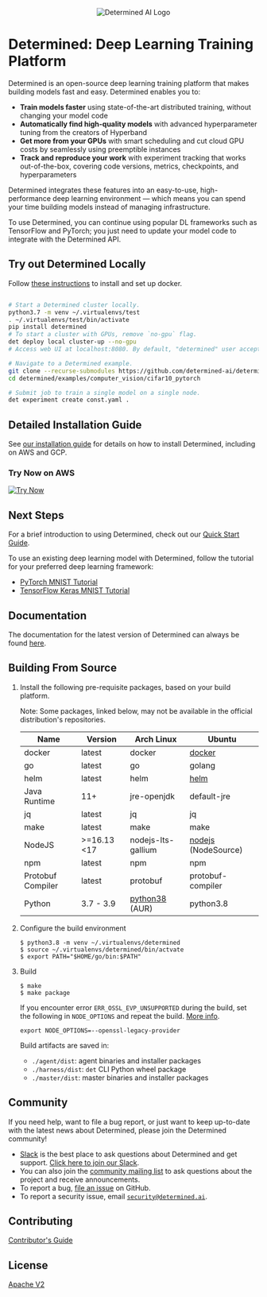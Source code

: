 <p align="center"><img src="determined-logo.png" alt="Determined AI Logo"></p>

# Determined: Deep Learning Training Platform

Determined is an open-source deep learning training platform that makes building
models fast and easy. Determined enables you to:

- **Train models faster** using state-of-the-art distributed training, without
  changing your model code
- **Automatically find high-quality models** with advanced hyperparameter tuning
  from the creators of Hyperband
- **Get more from your GPUs** with smart scheduling and cut cloud GPU costs by
  seamlessly using preemptible instances
- **Track and reproduce your work** with experiment tracking that works
  out-of-the-box, covering code versions, metrics, checkpoints, and
  hyperparameters

Determined integrates these features into an easy-to-use, high-performance deep
learning environment — which means you can spend your time building models
instead of managing infrastructure.

To use Determined, you can continue using popular DL frameworks such as
TensorFlow and PyTorch; you just need to update your model code to integrate
with the Determined API.

## Try out Determined Locally

Follow [these instructions](https://docs.determined.ai/latest/how-to/installation/requirements.html#install-docker) to install and set up docker.

 ```bash

# Start a Determined cluster locally.
python3.7 -m venv ~/.virtualenvs/test
. ~/.virtualenvs/test/bin/activate
pip install determined
# To start a cluster with GPUs, remove `no-gpu` flag.
det deploy local cluster-up --no-gpu
# Access web UI at localhost:8080. By default, "determined" user accepts a blank password.

# Navigate to a Determined example.
git clone --recurse-submodules https://github.com/determined-ai/determined
cd determined/examples/computer_vision/cifar10_pytorch

# Submit job to train a single model on a single node.
det experiment create const.yaml .
 ```

## Detailed Installation Guide

See [our installation guide](https://docs.determined.ai/latest/how-to/install-main.html) for details on how to install Determined, including on AWS and GCP.

### Try Now on AWS

[![Try Now](https://s3.amazonaws.com/cloudformation-examples/cloudformation-launch-stack.png)](https://console.aws.amazon.com/cloudformation/home?region=us-west-2#/stacks/create/review?templateURL=https://determined-ai-public.s3-us-west-2.amazonaws.com/simple.yaml)

## Next Steps

For a brief introduction to using Determined, check out our
[Quick Start Guide](https://docs.determined.ai/latest/getting-started.html).

To use an existing deep learning model with Determined, follow the
tutorial for your preferred deep learning framework:

* [PyTorch MNIST Tutorial](https://docs.determined.ai/latest/tutorials/pytorch-mnist-tutorial.html)
* [TensorFlow Keras MNIST Tutorial](https://docs.determined.ai/latest/tutorials/tf-mnist-tutorial.html)

## Documentation

The documentation for the latest version of Determined can always be found
[here](https://docs.determined.ai).

## Building From Source

1.  Install the following pre-requisite packages, based on your build platform.

    Note: Some packages, linked below, may not be available in the official distribution's repositories.

    | Name              | Version     | Arch Linux         | Ubuntu                  |
    | ----------------- | ----------- | ------------------ | ----------------------- |
    | docker            | latest      | docker             | [docker][]              |
    | go                | latest      | go                 | golang                  |
    | helm              | latest      | helm               | [helm][]                |
    | Java Runtime      | 11+         | jre-openjdk        | default-jre             |
    | jq                | latest      | jq                 | jq                      |
    | make              | latest      | make               | make                    |
    | NodeJS            | >=16.13 <17 | nodejs-lts-gallium | [nodejs][] (NodeSource) |
    | npm               | latest      | npm                | npm                     |
    | Protobuf Compiler | latest      | protobuf           | protobuf-compiler       |
    | Python            | 3.7 - 3.9   | [python38][] (AUR) | python3.8               |

    [docker]: https://docs.docker.com/desktop/install/ubuntu/
    [helm]: https://helm.sh/docs/intro/install/#from-apt-debianubuntu
    [nodejs]: https://github.com/nodesource/distributions/blob/master/README.md#using-ubuntu-2
    [python38]: https://aur.archlinux.org/packages/python38/

2.  Configure the build environment

    ```shell
    $ python3.8 -m venv ~/.virtualenvs/determined
    $ source ~/.virtualenvs/determined/bin/actvate
    $ export PATH="$HOME/go/bin:$PATH"
    ```

3.  Build

    ```Shell
    $ make
    $ make package
    ```

    If you encounter error `ERR_OSSL_EVP_UNSUPPORTED` during the build, set the following in `NODE_OPTIONS` and repeat the build. [More info](https://stackoverflow.com/questions/69692842/error-message-error0308010cdigital-envelope-routinesunsupported).

    ```Shell
    export NODE_OPTIONS=--openssl-legacy-provider
    ```

    Build artifacts are saved in:

    - `./agent/dist`: agent binaries and installer packages
    - `./harness/dist`: `det` CLI Python wheel package
    - `./master/dist`: master binaries and installer packages

## Community

If you need help, want to file a bug report, or just want to keep up-to-date
with the latest news about Determined, please join the Determined community!

* [Slack](https://determined-community.slack.com) is the best place to
  ask questions about Determined and get support. [Click here to join our Slack](
  https://join.slack.com/t/determined-community/shared_invite/zt-cnj7802v-KcVbaUrIzQOwmkmY7gP0Ew).
* You can also join the [community mailing list](https://groups.google.com/a/determined.ai/forum/#!forum/community)
  to ask questions about the project and receive announcements.
* To report a bug, [file an issue](https://github.com/determined-ai/determined/issues) on GitHub.
* To report a security issue, email [`security@determined.ai`](mailto:security@determined.ai).

## Contributing

[Contributor's Guide](CONTRIBUTING.md)

## License

[Apache V2](LICENSE)
